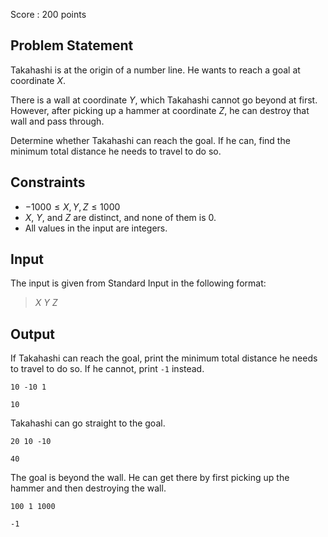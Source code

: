 Score : $200$ points

## Problem Statement

Takahashi is at the origin of a number line. He wants to reach a goal at coordinate $X$.

There is a wall at coordinate $Y$, which Takahashi cannot go beyond at first.<br>
However, after picking up a hammer at coordinate $Z$, he can destroy that wall and pass through.

Determine whether Takahashi can reach the goal. If he can, find the minimum total distance he needs to travel to do so.

## Constraints

- $-1000 \leq X,Y,Z \leq 1000$
- $X$, $Y$, and $Z$ are distinct, and none of them is $0$.
- All values in the input are integers.

## Input

The input is given from Standard Input in the following format:

> $X$ $Y$ $Z$

## Output

If Takahashi can reach the goal, print the minimum total distance he needs to travel to do so. If he cannot, print `-1` instead.

```input1
10 -10 1
```

```output1
10
```

Takahashi can go straight to the goal.

```input2
20 10 -10
```

```output2
40
```

The goal is beyond the wall. He can get there by first picking up the hammer and then destroying the wall.

```input3
100 1 1000
```

```output3
-1
```